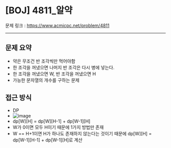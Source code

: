 # [BOJ] 4811_알약

문제 링크 : https://www.acmicpc.net/problem/4811

-------------------
## 문제 요약
  - 약은 무조건 반 조각씩만 먹어야함
  - 한 조각을 꺼냈으면 나머지 반 조각은 다시 병에 넣는다.
  - 한 조각을 꺼냈으면 W, 반 조각을 꺼냈으면 H
  - 가능한 문자열의 개수를 구하는 문제

## 접근 방식
  - DP
  - ![image](https://user-images.githubusercontent.com/102509777/184557810-f5d68752-ce46-4cdb-b1c5-eecdce7af250.png)
  - dp[W][H] = dp[W][H-1] + dp[W-1][H]
  - W가 0이면 모두 H이기 때문에 1가지 방법만 존재
  - W == H+1이면 H가 하나도 존재하지 않는다는 것이기 때문에 dp[W][H] = dp[W-1][H-1] + dp[W-1][H]로 계산
